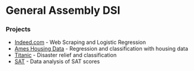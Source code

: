 # General Assembly DSI
### Projects
  - [Indeed.com](https://github.com/spamula/DSI/tree/master/Indeed) - Web Scraping and Logistic Regression
  - [Ames Housing Data](https://github.com/spamula/DSI/tree/master/Regression_and_Classification_with_Ames_Housing%20Data) - Regression and classification with housing data
  - [Titanic](https://github.com/spamula/DSI/tree/master/Titanic) - Disaster relief and classification
  - [SAT](https://github.com/spamula/DSI/tree/master/SAT_Scores) - Data analysis of SAT scores
